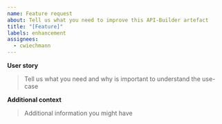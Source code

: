 ```yaml
---
name: Feature request
about: Tell us what you need to improve this API-Builder artefact
title: "[Feature]"
labels: enhancement
assignees: 
  - cwiechmann
---
```


**User story**
>Tell us what you need and why is important to understand the use-case

**Additional context**
>Additional information you might have
